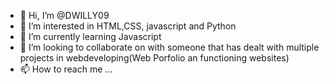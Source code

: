 - 👋 Hi, I’m @DWILLY09
- 👀 I’m interested in HTML,CSS, javascript and Python
- 🌱 I’m currently learning Javascript
- 💞️ I’m looking to collaborate on with someone that has dealt with multiple projects in webdeveloping(Web Porfolio an functioning websites) 
- 📫 How to reach me ...

<!---
DWILLY09/DWILLY09 is a ✨ special ✨ repository because its `README.md` (this file) appears on your GitHub profile.
You can click the Preview link to take a look at your changes.
--->
